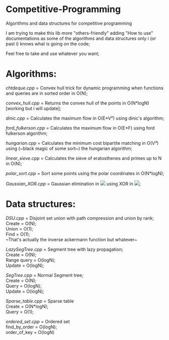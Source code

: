 # Competitive-Programming
Algorithms and data structures for competitive programming

I am trying to make this lib more "others-friendly" adding "How to use" documentations as some of the algorithms and data structures only i (or past i) knows what is going on the code;

Feel free to take and use whatever you want;

# Algorithms:
*chtdeque.cpp* = Convex hull trick for dynamic programming when functions and queries are in sorted order in O(N);

*convex_hull.cpp* = Returns the convex hull of the points in O(N\*logN) [working but i will update];

*dinic.cpp* = Calculates the maximum flow in O(E\*V²) using dinic's algorithm;

*ford_fulkerson.cpp* = Calculates the maximum flow in O(E\*F) using ford fulkerson algorithm;

*hungarian.cpp* = Calculates the minimum cost bipartite matching in O(V³) using (~black magic of some sort~) the hungarian algorithm;

*linear_sieve.cpp* = Calculates the sieve of eratosthenes and primes up to N in O(N);

*polar_sort.cpp* = Sort some points using the polar coordinates in O(N\*logN);

*Gaussian_XOR.cpp* = Gaussian elimination in <img src="https://render.githubusercontent.com/render/math?math=\mathbb{Z}_{2}"> using XOR in <img src="https://render.githubusercontent.com/render/math?math=O(\frac{N^3}{64})">;

# Data structures:

*DSU.cpp* = Disjoint set union with path compression and union by rank;\
Create = O(N);\
Union = O(1);\
Find = O(1);\
~That's actually the inverse ackermann function but whatever~

*LazySegTree.cpp* = Segment tree with lazy propagation;\
Create = O(N);\
Range query = O(logN);\
Update = O(logN);

*SegTree.cpp* = Normal Segment tree;\
Create = O(N);\
Query = O(logN);\
Update = O(logN);

*Sparse_table.cpp* = Sparse table\
Create = O(N\*logN);\
Query = O(1);

*ordered_set.cpp* = Ordered set\
find_by_order = O(logN);\
order_of_key = O(logN)
